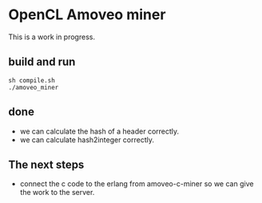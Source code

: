 OpenCL Amoveo miner
==========



This is a work in progress.

## build and run

```
sh compile.sh
./amoveo_miner
```

## done

* we can calculate the hash of a header correctly.
* we can calculate hash2integer correctly.


## The next steps


* connect the c code to the erlang from amoveo-c-miner so we can give the work to the server.